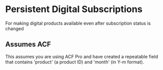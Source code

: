 # Persistent Digital Subscriptions
For making digital products available even after subscription status is changed

## Assumes ACF
This assumes you are using ACF Pro and have created a repeatable field that contains 'product' (a product ID) and 'month' (in Y-m format).
